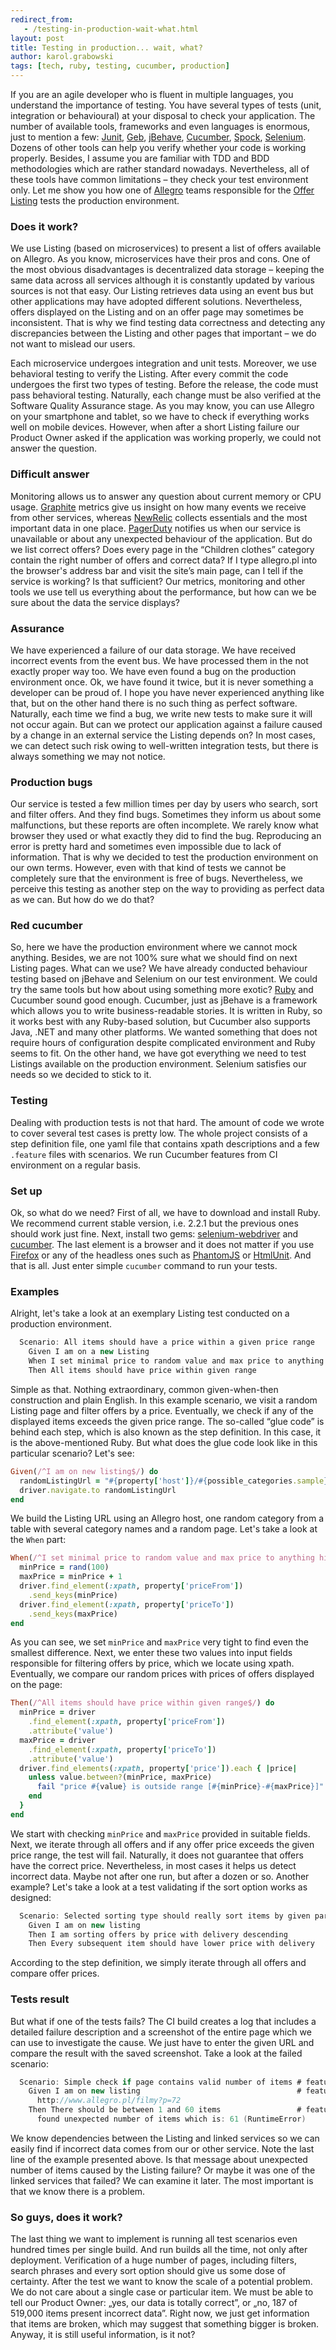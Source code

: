 ```yaml
---
redirect_from:
   - /testing-in-production-wait-what.html
layout: post
title: Testing in production... wait, what?
author: karol.grabowski
tags: [tech, ruby, testing, cucumber, production]
---
```


If you are an agile developer who is fluent in multiple languages, you understand the importance of testing. You have
several types of tests (unit, integration or behavioural) at your disposal to check your application. The number of
available tools, frameworks and even languages is enormous, just to mention a few:
[Junit](http://junit.org/),
[Geb](http://www.gebish.org/),
[jBehave](http://jbehave.org/),
[Cucumber](https://cukes.info/),
[Spock](http://spockframework.org/),
[Selenium](http://www.seleniumhq.org/).
Dozens of other tools can help you verify whether your code is working properly. Besides, I assume you are familiar with
TDD and BDD methodologies which are rather standard nowadays. Nevertheless, all of these tools have common
limitations – they check your test environment only. Let me show you how one of [Allegro](http://allegro.pl) teams responsible for the
[Offer Listing](http://allegro.pl/dodatki-do-plyt-cd-dvd-etui-albumy-4735) tests the production environment.

### Does it work?
We use Listing (based on microservices) to present a list of offers available on Allegro. As you know, microservices
have their pros and cons. One of the most obvious disadvantages is decentralized data storage – keeping the same data
across all services although it is constantly updated by various sources is not that easy. Our Listing retrieves data
using an event bus but other applications may have adopted different solutions. Nevertheless, offers displayed on the
Listing and on an offer page may sometimes be inconsistent. That is why we find testing data correctness and detecting
any discrepancies between the Listing and other pages that important – we do not want to mislead our users.

Each microservice undergoes integration and unit tests. Moreover, we use behavioral testing to verify the Listing.
After every commit the code undergoes the first two types of testing. Before the release, the code must pass
behavioral testing. Naturally, each change must be also verified at the Software Quality Assurance stage. As you may
know, you can use Allegro on your smartphone and tablet, so we have to check if everything works well on mobile devices.
However, when after a short Listing failure our Product Owner asked if the application was working properly, we could
not answer the question.

### Difficult answer
Monitoring allows us to answer any question about current memory or CPU usage. [Graphite](https://github.com/graphite-project/graphite-web) metrics give us insight on how
many events we receive from other services, whereas [NewRelic](http://newrelic.com/) collects essentials and the most important data in one
place. [PagerDuty](http://www.pagerduty.com/) notifies us when our service is unavailable or about any unexpected behaviour of the application. But
do we list correct offers? Does every page in the “Children clothes” category contain the right number of offers and
correct data? If I type allegro.pl into the browser's address bar and visit the site’s main page, can I tell if the
service is working? Is that sufficient? Our metrics, monitoring and other tools we use tell us everything about
the performance, but how can we be sure about the data the service displays?

### Assurance
We have experienced a failure of our data storage. We have received incorrect events from the event bus. We have
processed them in the not exactly proper way too. We have even found a bug on the production environment once. Ok, we
have found it twice, but it is never something a developer can be proud of. I hope you have never experienced anything
like that, but on the other hand there is no such thing as perfect software. Naturally, each time we find a bug, we
write new tests to make sure it will not occur again. But can we protect our application against a failure caused by
a change in an external service the Listing depends on? In most cases, we can detect such risk owing to well-written
integration tests, but there is always something we may not notice.

### Production bugs
Our service is tested a few million times per day by users who search, sort and filter offers. And they find bugs.
Sometimes they inform us about some malfunctions, but these reports are often incomplete. We rarely know what browser
they used or what exactly they did to find the bug. Reproducing an error is pretty hard and sometimes even impossible
due to lack of information. That is why we decided to test the production environment on our own terms. However, even
with that kind of tests we cannot be completely sure that the environment is free of bugs. Nevertheless, we perceive
this testing as another step on the way to providing as perfect data as we can. But how do we do that?

### Red cucumber
So, here we have the production environment where we cannot mock anything. Besides, we are not 100% sure what we should
find on next Listing pages. What can we use? We have already conducted behaviour testing based on jBehave and Selenium
on our test environment. We could try the same tools but how about using something more exotic? [Ruby](https://www.ruby-lang.org/en/) and Cucumber sound
good enough. Cucumber, just as jBehave is a framework which allows you to write business-readable stories. It is
written in Ruby, so it works best with any Ruby-based solution, but Cucumber also supports  Java, .NET and many other
platforms. We wanted something that does not require hours of configuration despite complicated environment and Ruby
seems to fit. On the other hand, we have got everything we need to test Listings available on the production
environment. Selenium satisfies our needs so we decided to stick to it.

### Testing
Dealing with production tests is not that hard. The amount of code we wrote to cover several test cases is pretty low.
The whole project consists of a step definition file, one yaml file that contains xpath descriptions and a few
`.feature` files with scenarios. We run Cucumber features from CI environment on a regular basis.

### Set up
Ok, so what do we need? First of all, we have to download and install Ruby. We recommend current stable version,
i.e. 2.2.1 but the previous ones should work just fine. Next, install two gems: [selenium-webdriver](https://rubygems.org/gems/selenium-webdriver) and [cucumber](https://rubygems.org/gems/cucumber).
The last element is a browser and it does not matter if you use [Firefox](https://www.mozilla.org/en-US/firefox/new/) or any of the headless ones such as [PhantomJS](http://phantomjs.org/)
or [HtmlUnit](http://htmlunit.sourceforge.net/). And that is all. Just enter simple `cucumber` command to run your tests.

### Examples
Alright, let's take a look at an exemplary Listing test conducted on a production environment.

```groovy
  Scenario: All items should have a price within a given price range
    Given I am on a new Listing
    When I set minimal price to random value and max price to anything higher
    Then All items should have price within given range
```

Simple as that. Nothing extraordinary, common given-when-then construction and plain English. In this example scenario,
we visit a random Listing page and filter offers by a price. Eventually, we check if any of the displayed items
exceeds the given price range. The so-called “glue code” is behind each step, which is also known as the step definition.
In this case, it is the above-mentioned Ruby. But what does the glue code look like in this particular scenario?
Let's see:

```ruby
Given(/^I am on new listing$/) do
  randomListingUrl = "#{property['host']}/#{possible_categories.sample}?p=#{rand(100)}"
  driver.navigate.to randomListingUrl
end
```

We build the Listing URL using an Allegro host, one random category from a table with several category names and
a random page. Let's take a look at the `When` part:

```ruby
When(/^I set minimal price to random value and max price to anything higher$/) do
  minPrice = rand(100)
  maxPrice = minPrice + 1
  driver.find_element(:xpath, property['priceFrom'])
    .send_keys(minPrice)
  driver.find_element(:xpath, property['priceTo'])
    .send_keys(maxPrice)
end
```

As you can see, we set `minPrice` and `maxPrice` very tight to find even the smallest difference. Next, we enter these two
values into input fields responsible for filtering offers by price, which we locate using xpath. Eventually, we compare
our random prices with prices of offers displayed on the page:

```ruby
Then(/^All items should have price within given range$/) do
  minPrice = driver
    .find_element(:xpath, property['priceFrom'])
    .attribute('value')
  maxPrice = driver
    .find_element(:xpath, property['priceTo'])
    .attribute('value')
  driver.find_elements(:xpath, property['price']).each { |price|
    unless value.between?(minPrice, maxPrice)
      fail "price #{value} is outside range [#{minPrice}-#{maxPrice}]"
    end
  }
end
```

We start with checking `minPrice` and `maxPrice` provided in suitable fields. Next, we iterate through all offers and if any
offer price exceeds the given price range, the test will fail. Naturally, it does not guarantee that offers have the
correct price. Nevertheless, in most cases it helps us detect incorrect data. Maybe not after one run, but after a
dozen or so. Another example? Let's take a look at a test validating if the sort option works as designed:

```groovy
  Scenario: Selected sorting type should really sort items by given parameter
    Given I am on new listing
    Then I am sorting offers by price with delivery descending
    Then Every subsequent item should have lower price with delivery
```

According to the step definition, we simply iterate through all offers and compare offer prices.

### Tests result
But what if one of the tests fails? The CI build creates a log that includes a detailed failure description and a
screenshot of the entire page which we can use to investigate the cause. We just have to enter the given URL and compare
the result with the saved screenshot. Take a look at the failed scenario:

```groovy
  Scenario: Simple check if page contains valid number of items # features/items.feature:3
    Given I am on new listing                                   # features/step_definitions/steps.rb:30
      http://www.allegro.pl/filmy?p=72
    Then There should be between 1 and 60 items                 # features/step_definitions/steps.rb:44
      found unexpected number of items which is: 61 (RuntimeError)
```

We know dependencies between the Listing and linked services so we can easily find if incorrect data comes from our or
other service. Note the last line of the example presented above. Is that message about unexpected number of items
caused by the Listing failure? Or maybe it was one of the linked services that failed? We can examine it later. The most
important is that we know there is a problem.

### So guys, does it work?
The last thing we want to implement is running all test scenarios even hundred times per single build. And run builds
all the time, not only after deployment. Verification of a huge number of pages, including filters, search phrases and
every sort option should give us some dose of certainty. After the test we want to know the scale of a potential
problem. We do not care about a single case or particular item. We must be able to tell our Product Owner: „yes, our
data is totally correct”, or „no, 187 of 519,000 items present incorrect data”. Right now, we just get information that
items are broken, which may suggest that something bigger is broken. Anyway, it is still useful information, is it not?

